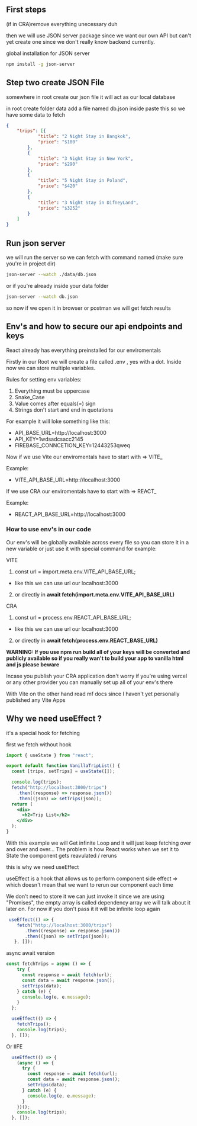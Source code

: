 ## First steps

(if in CRA)remove everything unecessary duh

then we will use JSON server package since we want our own API but can't yet create one since we don't really know backend currently.

global installation for JSON server

```bash
npm install -g json-server
```

## Step two create JSON File
somewhere in root create our json file it will act as our local database

in root create folder data
add a file named db.json
inside paste this so we have some data to fetch

```json
{
    "trips": [{
            "title": "2 Night Stay in Bangkok",
            "price": "$180"
        },
        {
            "title": "3 Night Stay in New York",
            "price": "$290"
        },
        {
            "title": "5 Night Stay in Poland",
            "price": "$420"
        },
        {
            "title": "3 Night Stay in DifneyLand",
            "price": "$3252"
        }
    ]
}
```

## Run json server
we will run the server so we can fetch with command named
(make sure you're in project dir)

```bash
json-server --watch ./data/db.json
```
or if you're already inside your data folder
```bash
json-server --watch db.json
```

so now if we open it in browser or postman we will get fetch results


## Env's and how to secure our api endpoints and keys
React already has everything preinstalled for our enviromentals

Firstly in our Root we will create a file called .env , yes with a dot.
Inside now we can store multiple variables.

Rules for setting env variables:
1. Everything must be uppercase
2. Snake_Case
3. Value comes after equals(=) sign
4. Strings don't start and end in quotations

For example it will loke something like this:
* API_BASE_URL=http://localhost:3000
* API_KEY=1wdsadcsacc2145
* FIREBASE_CONNCETION_KEY=12443253qweq


Now if we use Vite our enviromentals have to start with => VITE_

Example:
* VITE_API_BASE_URL=http://localhost:3000

If we use CRA our enviromentals have to start with => REACT_ 

Example:
* REACT_API_BASE_URL=http://localhost:3000

### How to use env's in our code
Our env's will be globally available across every file so you can store it in a new variable or just use it with special command for example:

VITE
1. const url = import.meta.env.VITE_API_BASE_URL;

* like this we can use url our localhost:3000

2. or directly in **await fetch(import.meta.env.VITE_API_BASE_URL)**

CRA
1. const url = process.env.REACT_API_BASE_URL;

* like this we can use url our localhost:3000

2. or directly in **await fetch(process.env.REACT_BASE_URL)**

**WARNING: If you use npm run build all of your keys will be converted and publicly available so if you really wan't to build your app to vanilla html and js please beware**

Incase you publish your CRA application don't worry if you're using vercel or any other provider you can manually set up all of your env's there

With Vite on the other hand read mf docs since I haven't yet personally published any Vite Apps

## Why we need useEffect ?

it's a special hook for fetching

first we fetch without hook

```jsx
import { useState } from "react";

export default function VanillaTripList() {
  const [trips, setTrips] = useState([]);

  console.log(trips);
  fetch("http://localhost:3000/trips")
    .then((response) => response.json())
    .then((json) => setTrips(json));
  return (
    <div>
      <h2>Trip List</h2>
    </div>
  );
}
```
With this example we will Get infinite Loop and it will just keep fetching over and over and over...
The problem is how React works when we set it to State the component gets reavulated / reruns

this is why we need useEffect

useEffect is a hook that allows us to perform component side effect => which doesn't mean that we want to rerun our component each time

We don't need to store it we can just invoke it since we are using "Promises", the empty array is called dependency array we will talk about it later on. For now if you don't pass it it will be infinite loop again

```jsx
 useEffect(() => {
    fetch("http://localhost:3000/trips")
       .then((response) => response.json())
       .then((json) => setTrips(json));
   }, []);
```

async await version

```jsx
const fetchTrips = async () => {
    try {
      const response = await fetch(url);
      const data = await response.json();
      setTrips(data);
    } catch (e) {
      console.log(e, e.message);
    }
  };

  useEffect(() => {
    fetchTrips();
    console.log(trips);
  }, []);
```

Or IIFE

```jsx
  useEffect(() => {
    (async () => {
      try {
        const response = await fetch(url);
        const data = await response.json();
        setTrips(data);
      } catch (e) {
        console.log(e, e.message);
      }
    })();
    console.log(trips);
  }, []);
```